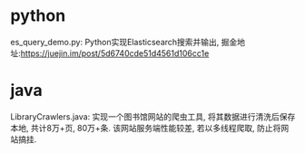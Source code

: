 # python
es_query_demo.py: Python实现Elasticsearch搜索并输出, 掘金地址:https://juejin.im/post/5d6740cde51d4561d106cc1e

# java
LibraryCrawlers.java: 实现一个图书馆网站的爬虫工具, 将其数据进行清洗后保存本地, 共计8万+页, 80万+条. 该网站服务端性能较差, 若以多线程爬取, 防止将网站搞挂. 


